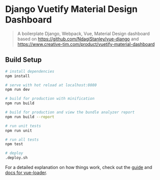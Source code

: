 # Django Vuetify Material Design Dashboard

> A boilerplate Django, Webpack, Vue, Material Design dashboard based on https://github.com/NdagiStanley/vue-django and https://www.creative-tim.com/product/vuetify-material-dashboard

## Build Setup

``` bash
# install dependencies
npm install

# serve with hot reload at localhost:8080
npm run dev

# build for production with minification
npm run build

# build for production and view the bundle analyzer report
npm run build --report

# run unit tests
npm run unit

# run all tests
npm test

# deploy
.deploy.sh
```

For a detailed explanation on how things work, check out the [guide](http://vuejs-templates.github.io/webpack/) and [docs for vue-loader](http://vuejs.github.io/vue-loader).
